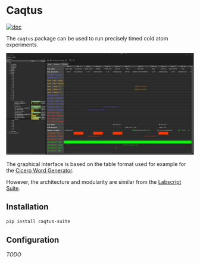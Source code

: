# Caqtus

[![doc](https://readthedocs.org/projects/docs/badge/?version=latest)](https://caqtus.readthedocs.io)

The `caqtus` package can be used to run precisely timed cold atom experiments.

<img src="doc/source/_static/screenshot.png" width="960" alt="Screenshot of the GUI">

The graphical interface is based on the table format used for example for the [Cicero Word Generator](https://github.com/akeshet/Cicero-Word-Generator).

However, the architecture and modularity are similar from the [Labscript Suite](https://github.com/labscript-suite).

## Installation

```bash
pip install caqtus-suite
```

## Configuration

*TODO*
